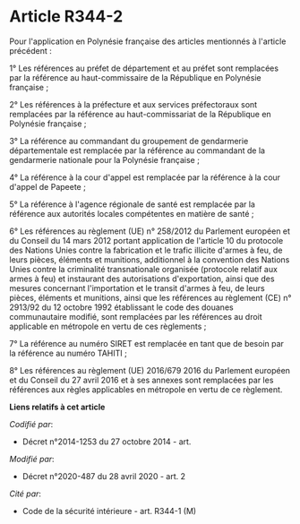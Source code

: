 # Article R344-2

Pour l'application en Polynésie française des articles mentionnés à l'article précédent :

1° Les références au préfet de département et au préfet sont remplacées par la référence au haut-commissaire de la République
en Polynésie française ;

2° Les références à la préfecture et aux services préfectoraux sont remplacées par la référence au haut-commissariat de la
République en Polynésie française ;

3° La référence au commandant du groupement de gendarmerie départementale est remplacée par la référence au commandant de la
gendarmerie nationale pour la Polynésie française ;

4° La référence à la cour d'appel est remplacée par la référence à la cour d'appel de Papeete ;

5° La référence à l'agence régionale de santé est remplacée par la référence aux autorités locales compétentes en matière de
santé ;

6° Les références au règlement (UE) n° 258/2012 du Parlement européen et du Conseil du 14 mars 2012 portant application de
l'article 10 du protocole des Nations Unies contre la fabrication et le trafic illicite d'armes à feu, de leurs pièces,
éléments et munitions, additionnel à la convention des Nations Unies contre la criminalité transnationale organisée
(protocole relatif aux armes à feu) et instaurant des autorisations d'exportation, ainsi que des mesures concernant
l'importation et le transit d'armes à feu, de leurs pièces, éléments et munitions, ainsi que les références au règlement (CE)
n° 2913/92 du 12 octobre 1992 établissant le code des douanes communautaire modifié, sont remplacées par les références au
droit applicable en métropole en vertu de ces règlements ;

7° La référence au numéro SIRET est remplacée en tant que de besoin par la référence au numéro TAHITI ;

8° Les références au règlement (UE) 2016/679 2016 du Parlement européen et du Conseil du 27 avril 2016 et à ses annexes sont
remplacées par les références aux règles applicables en métropole en vertu de ce règlement.

**Liens relatifs à cet article**

_Codifié par_:

  - Décret n°2014-1253 du 27 octobre 2014 - art.

_Modifié par_:

  - Décret n°2020-487 du 28 avril 2020 - art. 2

_Cité par_:

  - Code de la sécurité intérieure - art. R344-1 (M)
